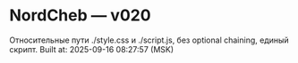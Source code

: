 # NordCheb — v020
Относительные пути ./style.css и ./script.js, без optional chaining, единый скрипт.
Built at: 2025-09-16 08:27:57 (MSK)
